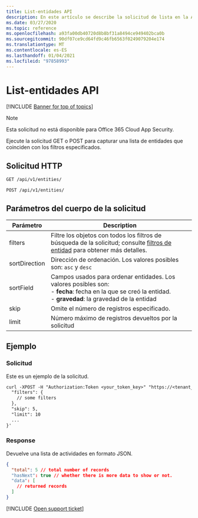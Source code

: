 ```yaml
---
title: List-entidades API
description: En este artículo se describe la solicitud de lista en la API de entidades de Cloud App Security.
ms.date: 03/27/2020
ms.topic: reference
ms.openlocfilehash: a93fa00db40720d8b8bf31a8494ce949402bca0b
ms.sourcegitcommit: 90df07ce9cd64fd9c46fb6563f0249079204e174
ms.translationtype: MT
ms.contentlocale: es-ES
ms.lasthandoff: 01/04/2021
ms.locfileid: "97858993"
---
```

# <a name="list---entities-api"></a>List-entidades API

[!INCLUDE [Banner for top of topics](includes/banner.md)]

> [!NOTE]
> Esta solicitud no está disponible para Office 365 Cloud App Security.

Ejecute la solicitud GET o POST para capturar una lista de entidades que coinciden con los filtros especificados.

## <a name="http-request"></a>Solicitud HTTP

```rest
GET /api/v1/entities/
```

```rest
POST /api/v1/entities/
```

## <a name="request-body-parameters"></a>Parámetros del cuerpo de la solicitud

| Parámetro | Description |
| --- | --- |
| filters | Filtre los objetos con todos los filtros de búsqueda de la solicitud; consulte [filtros de entidad](api-entities.md#filters) para obtener más detalles. |
| sortDirection | Dirección de ordenación. Los valores posibles son: `asc` y `desc` |
| sortField | Campos usados para ordenar entidades. Los valores posibles son:<br />- **fecha**: fecha en la que se creó la entidad.<br />- **gravedad**: la gravedad de la entidad |
| skip | Omite el número de registros especificado. |
| limit | Número máximo de registros devueltos por la solicitud |

## <a name="example"></a>Ejemplo

### <a name="request"></a>Solicitud

Este es un ejemplo de la solicitud.

```rest
curl -XPOST -H "Authorization:Token <your_token_key>" "https://<tenant_id>.<tenant_region>.contoso.com/api/v1/entities/" -d '{
  "filters": {
    // some filters
  },
  "skip": 5,
  "limit": 10
  ...
}'
```

### <a name="response"></a>Response

Devuelve una lista de actividades en formato JSON.

```json
{
  "total": 5 // total number of records
  "hasNext": true // whether there is more data to show or not.
  "data": [
    // returned records
  ]
}
```

[!INCLUDE [Open support ticket](includes/support.md)]
